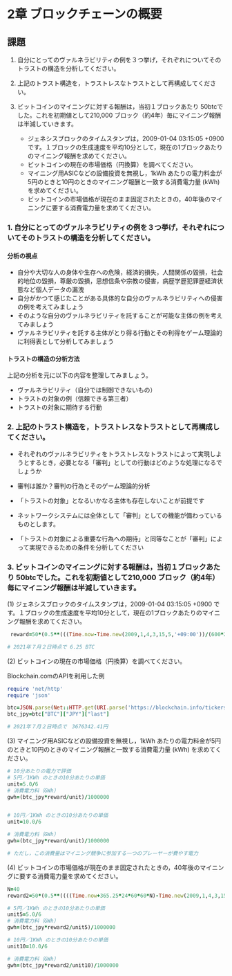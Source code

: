 # 2章 ブロックチェーンの概要

## 課題

1. 自分にとってのヴァルネラビリティの例を３つ挙げ，それぞれについてそのトラストの構造を分析してください。
1. 上記のトラスト構造を，トラストレスなトラストとして再構成してください。
1. ビットコインのマイニングに対する報酬は，当初１ブロックあたり 50btcでした。これを初期値として210,000 ブロック（約4年）毎にマイニング報酬は半減していきます。

	* ジェネシスブロックのタイムスタンプは，2009-01-04 03:15:05 +0900 です。１ブロックの生成速度を平均10分として，現在の1ブロックあたりのマイニング報酬を求めてください。
	* ビットコインの現在の市場価格（円換算）を調べてください。
	* マイニング用ASICなどの設備投資を無視し，1kWh あたりの電力料金が5円のときと10円のときのマイニング報酬と一致する消費電力量 (kWh) を求めてください。
	* ビットコインの市場価格が現在のまま固定されたときの，40年後のマイニングに要する消費電力量を求めてください。


### 1. 自分にとってのヴァルネラビリティの例を３つ挙げ，それぞれについてそのトラストの構造を分析してください。

#### 分析の視点

* 自分や大切な人の身体や生存への危険，経済的損失，人間関係の毀損，社会的地位の毀損，尊厳の毀損，思想信条や宗教の侵害，病歴学歴犯罪歴経済状態など個人データの漏洩
* 自分がかつて感じたことがある具体的な自分のヴァルネラビリティへの侵害の例を考えてみましょう
* そのような自分のヴァルネラビリティを託することが可能な主体の例を考えてみましょう
* ヴァルネラビリティを託する主体がとり得る行動とその利得をゲーム理論的に利得表として分析してみましょう

#### トラストの構造の分析方法

上記の分析を元に以下の内容を整理してみましょう。

* ヴァルネラビリティ（自分では制御できないもの）
* トラストの対象の例（信頼できる第三者）
* トラストの対象に期待する行動

### 2. 上記のトラスト構造を，トラストレスなトラストとして再構成してください。

* それぞれのヴァルネラビリティをトラストレスなトラストによって実現しようとするとき，必要となる「審判」としての行動はどのような処理になるでしょうか
* 審判は誰か？審判の行為とそのゲーム理論的分析

* 「トラストの対象」となるいかなる主体も存在しないことが前提です
* ネットワークシステムには全体として「審判」としての機能が備わっているものとします。
* 「トラストの対象による重要な行為への期待」と同等なことが「審判」によって実現できるための条件を分析してください

### 3. ビットコインのマイニングに対する報酬は，当初１ブロックあたり 50btcでした。これを初期値として210,000 ブロック（約4年）毎にマイニング報酬は半減していきます。

(1)  ジェネシスブロックのタイムスタンプは，2009-01-04 03:15:05 +0900 です。１ブロックの生成速度を平均10分として，現在の1ブロックあたりのマイニング報酬を求めてください。

```ruby
 reward=50*(0.5**(((Time.now-Time.new(2009,1,4,3,15,5,'+09:00'))/(600*210000)).floor))

# 2021年７月２日時点で 6.25 BTC
```

(2) ビットコインの現在の市場価格（円換算）を調べてください。

Blockchain.comのAPIを利用した例

```ruby
require 'net/http'
require 'json'

btc=JSON.parse(Net::HTTP.get(URI.parse('https://blockchain.info/tickers')).gsub("\n",''))
btc_jpy=btc["BTC"]["JPY"]["last"]

# 2021年７月２日時点で　3676342.41円
```

(3) マイニング用ASICなどの設備投資を無視し，1kWh あたりの電力料金が5円のときと10円のときのマイニング報酬と一致する消費電力量 (kWh) を求めてください。


```ruby
# 10分あたりの電力で評価
# 5円／1KWh のときの10分あたりの単価
unit=5.0/6
# 消費電力料（GWh）
gwh=(btc_jpy*reward/unit)/1000000


# 10円／1KWh のときの10分あたりの単価
unit=10.0/6

# 消費電力料（GWh）
gwh=(btc_jpy*reward/unit)/1000000

# ただし，この消費量はマイニング競争に参加する一つのプレーヤーが費やす電力
```

(4) ビットコインの市場価格が現在のまま固定されたときの，40年後のマイニングに要する消費電力量を求めてください。
	
```ruby
N=40
reward2=50*(0.5**((((Time.now+365.25*24*60*60*N)-Time.new(2009,1,4,3,15,5,'+09:00'))/(600*210000)).floor))

# 5円／1KWh のときの10分あたりの単価
unit5=5.0/6
# 消費電力料（GWh）
gwh=(btc_jpy*reward2/unit5)/1000000

# 10円／1KWh のときの10分あたりの単価
unit10=10.0/6

# 消費電力料（GWh）
gwh=(btc_jpy*reward2/unit10)/1000000


```

